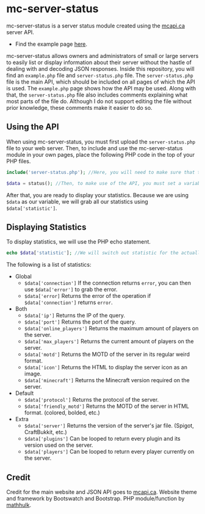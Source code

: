 # mc-server-status
mc-server-status is a server status module created using the [mcapi.ca](https://mcapi.ca) server API.
- Find the example page [here](https://whatisin.space).



mc-server-status allows owners and administrators of small or large servers to easily list or display information about their server without the hastle of dealing with and decoding JSON responses.
Inside this repository, you will find an `example.php` file and `server-status.php` file. The `server-status.php` file is the main API, which should be included on all pages of which the API is used. The `example.php` page shows how the API may be used.
Along with that, the `server-status.php` file also includes comments explaining what most parts of the file do. Although I do not support editing the file without prior knowledge, these comments make it easier to do so.

## Using the API
When using mc-server-status, you must first upload the `server-status.php` file to your web server.
Then, to include and use the mc-server-status module in your own pages, place the following PHP code in the top of your PHP files.
```php
include('server-status.php'); //Here, you will need to make sure that the server-status.php file is in the same directory as the current file. If not, you must specify the path. | ../server-status.php

$data = status(); //Then, to make use of the API, you must set a variable equal to the return value of our function, status(). You can also set the enabled parameter if you wish to include extra statistics. | $data = status('true');
```
After that, you are ready to display your statistics. Because we are using `$data` as our variable, we will grab all our statistics using `$data['statistic']`.



## Displaying Statistics
To display statistics, we will use the PHP echo statement.
```php
echo $data['statistic']; //We will switch out statistic for the actually value.
```
The following is a list of statistics:
- Global
  - `$data['connection']` If the connection returns `error`, you can then use `$data['error']` to grab the error.
  - `$data['error]` Returns the error of the operation if `$data['connection']` returns `error`.
- Both
  - `$data['ip']` Returns the IP of the query.
  - `$data['port']` Returns the port of the query.
  - `$data['online_players']` Returns the maximum amount of players on the server.
  - `$data['max_players']` Returns the current amount of players on the server.
  - `$data['motd']` Returns the MOTD of the server in its regular weird format.
  - `$data['icon']` Returns the HTML to display the server icon as an image.
  - `$data['minecraft']` Returns the Minecraft version required on the server.
- Default
  - `$data['protocol']` Returns the protocol of the server.
  - `$data['friendly_motd']` Returns the MOTD of the server in HTML format. (colored, bolded, etc.)
- Extra
  - `$data['server']` Returns the version of the server's jar file. (Spigot, CraftBukkit, etc.)
  - `$data['plugins']` Can be looped to return every plugin and its version used on the server.
  - `$data['players']` Can be looped to return every player currently on the server.

  

## Credit
Credit for the main website and JSON API goes to [mcapi.ca](https://mcapi.ca).
Website theme and framework by Bootswatch and Bootstrap.
PHP module/function by [mathhulk](https://theartex.net).


